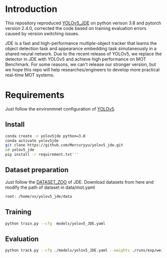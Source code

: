 # Introduction

This repository reproduced [YOLOv5_JDE](https://github.com/xiaobin1231/YOLOv5_JDE) on python verison 3.8 and pytorch version 2.4.0, corrected the code based on training evaluation errors caused by version switching issues.

JDE is a fast and high-performance multiple-object tracker that learns the object detection task and appearance embedding task simutaneously in a shared neural network. Due to the recent release of YOLOv5, we replace the detector in JDE with YOLOv5 and achieve high performance on MOT Benchmark. For some reasons, 
we can't release our stronger version, but we hope this repo will help researches/engineers to develop more practical real-time MOT systems.

# Requirements
Just follow the environmnet configuration of [YOLOv5](https://github.com/ultralytics/yolov5).

## Install
```bash
conda create -n yolov5jde python=3.8
conda activate yolov5jde
git clone https://github.com/Mercuryyu/yolov5_jde.git
cd yolov5_jde
pip install -r requirement.txt'''
```
## Dataset preparation

Just follow the [DATASET_ZOO](https://github.com/Zhongdao/Towards-Realtime-MOT/blob/master/DATASET_ZOO.md) of JDE. Download datasets from here and modify the path of dataset in data/mot.yaml
```bash
root: /home/xx/yolov5_jde/data
```

## Training

```bash
python train.py --cfg  models/yolov5_JDE.yaml
```

## Evaluation

```bash
python track.py --cfg ./models/yolov5_JDE.yaml --weights ./runs/exp/weights/best.pt
```
